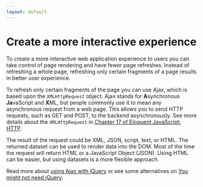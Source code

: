 ```yaml
---
layout: default
---
```

# Create a more interactive experience

To create a more interactive web application experience to users you can take control of page rendering and have fewer page refreshes. Instead of refreshing a whole page, refreshing only certain fragments of a page results in better user experience.

To refresh only certain fragments of the page you can use Ajax, which is based upon the `XMLHttpRequest` object. Ajax stands for **A**synchronous **Ja**vaScript and **X**ML, but people commonly use it to mean any asynchronous request from a web page. This allows you to send HTTP requests, such as GET and POST, to the backend asynchronously. See more details about the `XMLHttpRequest` in [Chapter 17 of Eloquent JavaScript: HTTP](http://eloquentjavascript.net/17_http.html#h_Gh3HVKEFJQ).

The result of the request could be XML, JSON, script, text, or HTML. The returned dataset can be used to render data into the DOM. Most of the time the request will return HTML or a JavaScript Object (JSON). Using HTML can be easier, but using datasets is a more flexible approach.

Read more about [using Ajax with jQuery](/steps/ajax.html) or see some alternatives on [You might not need jQuery](http://youmightnotneedjquery.com/#ajax).
